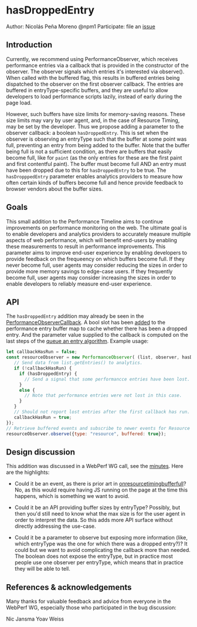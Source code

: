 # hasDroppedEntry

Author: Nicolás Peña Moreno @npm1
Participate: file an [issue](https://github.com/w3c/performance-timeline/issues/)

## Introduction

Currently, we recommend using PerformanceObserver, which receives performance entries via a callback that is provided in the constructor of the observer.
The observer signals which entries it's interested via observe().
When called with the buffered flag, this results in buffered entries being dispatched to the observer on the first observer callback.
The entries are buffered in entryType-specific buffers, and they are useful to allow developers to load performance scripts lazily, instead of early during the page load.

However, such buffers have size limits for memory-saving reasons.
These size limits may vary by user agent, and, in the case of Resource Timing, may be set by the developer.
Thus we propose adding a parameter to the observer callback: a boolean `hasDroppedEntry`.
This is set when the observer is observing an entryType such that the buffer at some point was full, preventing an entry from being added to the buffer.
Note that the buffer being full is not a sufficient condition, as there are buffers that easily become full, like for `paint` (as the only entries for these are the first paint and first contentful paint).
The buffer must become full AND an entry must have been dropped due to this for `hasDroppedEntry` to be true.
The `hasDropppedEntry` parameter enables analytics providers to measure how often certain kinds of buffers become full and hence provide feedback to browser vendors about the buffer sizes.

## Goals

This small addition to the Performance Timeline aims to continue improvements on performance monitoring on the web.
The ultimate goal is to enable developers and analytics providers to accurately measure multiple aspects of web performance, which will benefit end-users by enabling these measurements to result in performance improvements.
This parameter aims to improve end-user experience by enabling developers to provide feedback on the frequeency on which buffers become full.
If they never become full, user agents may consider reducing the sizes in order to provide more memory savings to edge-case users.
If they frequently become full, user agents may consider increasing the sizes in order to enable developers to reliably measure end-user experience.

## API

The `hasDroppedEntry` addition may already be seen in the [PerformanceObserverCallback](https://w3c.github.io/performance-timeline/#dom-performanceobservercallback). A bool slot has been [added](https://w3c.github.io/performance-timeline/#dfn-has-dropped-entry) to the performance entry buffer map to cache whether there has been a dropped entry. And the parameter value supplied to the callback is computed on the last steps of the [queue an entry algorithm](https://w3c.github.io/performance-timeline/#queue-a-performanceentry). Example usage:

```js
let callbackHasRun = false;
const resourceObserver = new PerformanceObserver( (list, observer, hasDroppedEntry) => {
   // Send data from list.getEntries() to analytics.
   if (!callbackHasRun) {
     if (hasDroppedEntry) {
       // Send a signal that some performancce entries have been lost.
     }
     else {
       // Note that performance entries were not lost in this case.
     }
   }
   // Should not report lost entries after the first callback has run.
   callbackHasRun = true;
});
// Retrieve buffered events and subscribe to newer events for Resource Timing.
resourceObserver.observe({type: "resource", buffered: true});

```

## Design discussion

This addition was discussed in a WebPerf WG call, see the [minutes](https://docs.google.com/document/d/e/2PACX-1vQE0yblkBXaUueIEHhmtH36ccxDVmY48ivhPFNOV4m2k9mjbmRXsBWK5b39UM33ay5X8rSUw3IwuBXw/pub).
Here are the highlights:

* Could it be an event, as there is prior art in [onresourcetimingbufferfull](https://www.w3.org/TR/resource-timing-2/#dom-performance-onresourcetimingbufferfull)?
No, as this would require having JS running on the page at the time this happens, which is something we want to avoid.

* Could it be an API providing buffer sizes by entryType? Possibly, but then you'd still need to know what the max size is for the user agent in order to interpret the data.
So this adds more API surface without directly addressing the use-case.

* Could it be a parameter to observe but exposing more information (like, which entryType was the one for which there was a dropped entry?)?
It could but we want to avoid complicating the callback more than needed.
The boolean does not expose the entryType, but in practice most people use one observer per entryType, which means that in practice they will be able to tell.

## References & acknowledgements

Many thanks for valuable feedback and advice from everyone in the WebPerf WG, especially those who participated in the bug discussion:

Nic Jansma
Yoav Weiss
